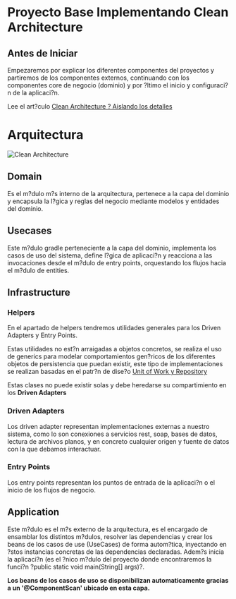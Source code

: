 # Proyecto Base Implementando Clean Architecture

## Antes de Iniciar

Empezaremos por explicar los diferentes componentes del proyectos y partiremos de los componentes externos, continuando con los componentes core de negocio (dominio) y por ?ltimo el inicio y configuraci?n de la aplicaci?n.

Lee el art?culo [Clean Architecture ? Aislando los detalles](https://medium.com/bancolombia-tech/clean-architecture-aislando-los-detalles-4f9530f35d7a)

# Arquitectura

![Clean Architecture](https://miro.medium.com/max/1400/1*ZdlHz8B0-qu9Y-QO3AXR_w.png)

## Domain

Es el m?dulo m?s interno de la arquitectura, pertenece a la capa del dominio y encapsula la l?gica y reglas del negocio mediante modelos y entidades del dominio.

## Usecases

Este m?dulo gradle perteneciente a la capa del dominio, implementa los casos de uso del sistema, define l?gica de aplicaci?n y reacciona a las invocaciones desde el m?dulo de entry points, orquestando los flujos hacia el m?dulo de entities.

## Infrastructure

### Helpers

En el apartado de helpers tendremos utilidades generales para los Driven Adapters y Entry Points.

Estas utilidades no est?n arraigadas a objetos concretos, se realiza el uso de generics para modelar comportamientos
gen?ricos de los diferentes objetos de persistencia que puedan existir, este tipo de implementaciones se realizan
basadas en el patr?n de dise?o [Unit of Work y Repository](https://medium.com/@krzychukosobudzki/repository-design-pattern-bc490b256006)

Estas clases no puede existir solas y debe heredarse su compartimiento en los **Driven Adapters**

### Driven Adapters

Los driven adapter representan implementaciones externas a nuestro sistema, como lo son conexiones a servicios rest,
soap, bases de datos, lectura de archivos planos, y en concreto cualquier origen y fuente de datos con la que debamos
interactuar.

### Entry Points

Los entry points representan los puntos de entrada de la aplicaci?n o el inicio de los flujos de negocio.

## Application

Este m?dulo es el m?s externo de la arquitectura, es el encargado de ensamblar los distintos m?dulos, resolver las dependencias y crear los beans de los casos de use (UseCases) de forma autom?tica, inyectando en ?stos instancias concretas de las dependencias declaradas. Adem?s inicia la aplicaci?n (es el ?nico m?dulo del proyecto donde encontraremos la funci?n ?public static void main(String[] args)?.

**Los beans de los casos de uso se disponibilizan automaticamente gracias a un '@ComponentScan' ubicado en esta capa.**
